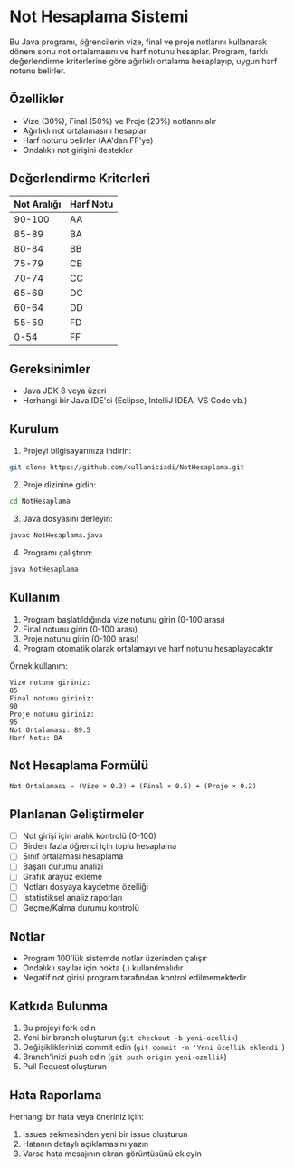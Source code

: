 # Not Hesaplama Sistemi

Bu Java programı, öğrencilerin vize, final ve proje notlarını kullanarak dönem sonu not ortalamasını ve harf notunu hesaplar. Program, farklı değerlendirme kriterlerine göre ağırlıklı ortalama hesaplayıp, uygun harf notunu belirler.

## Özellikler

- Vize (30%), Final (50%) ve Proje (20%) notlarını alır
- Ağırlıklı not ortalamasını hesaplar
- Harf notunu belirler (AA'dan FF'ye)
- Ondalıklı not girişini destekler

## Değerlendirme Kriterleri

| Not Aralığı | Harf Notu |
|-------------|-----------|
| 90-100      | AA        |
| 85-89       | BA        |
| 80-84       | BB        |
| 75-79       | CB        |
| 70-74       | CC        |
| 65-69       | DC        |
| 60-64       | DD        |
| 55-59       | FD        |
| 0-54        | FF        |

## Gereksinimler

- Java JDK 8 veya üzeri
- Herhangi bir Java IDE'si (Eclipse, IntelliJ IDEA, VS Code vb.)

## Kurulum

1. Projeyi bilgisayarınıza indirin:
```bash
git clone https://github.com/kullaniciadi/NotHesaplama.git
```

2. Proje dizinine gidin:
```bash
cd NotHesaplama
```

3. Java dosyasını derleyin:
```bash
javac NotHesaplama.java
```

4. Programı çalıştırın:
```bash
java NotHesaplama
```

## Kullanım

1. Program başlatıldığında vize notunu girin (0-100 arası)
2. Final notunu girin (0-100 arası)
3. Proje notunu girin (0-100 arası)
4. Program otomatik olarak ortalamayı ve harf notunu hesaplayacaktır

Örnek kullanım:
```
Vize notunu giriniz: 
85
Final notunu giriniz: 
90
Proje notunu giriniz: 
95
Not Ortalaması: 89.5
Harf Notu: BA
```

## Not Hesaplama Formülü

```
Not Ortalaması = (Vize × 0.3) + (Final × 0.5) + (Proje × 0.2)
```

## Planlanan Geliştirmeler

- [ ] Not girişi için aralık kontrolü (0-100)
- [ ] Birden fazla öğrenci için toplu hesaplama
- [ ] Sınıf ortalaması hesaplama
- [ ] Başarı durumu analizi
- [ ] Grafik arayüz ekleme
- [ ] Notları dosyaya kaydetme özelliği
- [ ] İstatistiksel analiz raporları
- [ ] Geçme/Kalma durumu kontrolü

## Notlar

- Program 100'lük sistemde notlar üzerinden çalışır
- Ondalıklı sayılar için nokta (.) kullanılmalıdır
- Negatif not girişi program tarafından kontrol edilmemektedir

## Katkıda Bulunma

1. Bu projeyi fork edin
2. Yeni bir branch oluşturun (`git checkout -b yeni-ozellik`)
3. Değişikliklerinizi commit edin (`git commit -m 'Yeni özellik eklendi'`)
4. Branch'inizi push edin (`git push origin yeni-ozellik`)
5. Pull Request oluşturun

## Hata Raporlama

Herhangi bir hata veya öneriniz için:
1. Issues sekmesinden yeni bir issue oluşturun
2. Hatanın detaylı açıklamasını yazın
3. Varsa hata mesajının ekran görüntüsünü ekleyin
